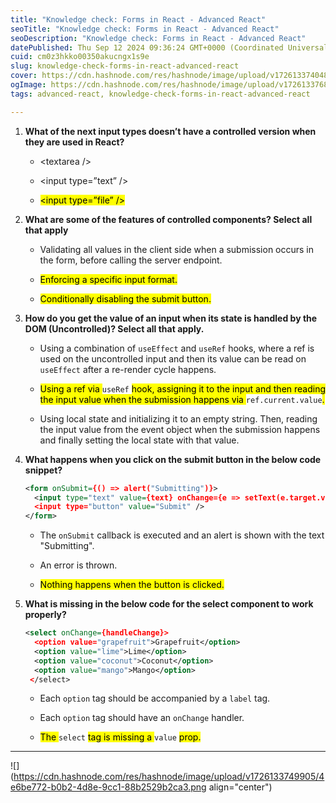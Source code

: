 ```yaml
---
title: "Knowledge check: Forms in React - Advanced React"
seoTitle: "Knowledge check: Forms in React - Advanced React"
seoDescription: "Knowledge check: Forms in React - Advanced React"
datePublished: Thu Sep 12 2024 09:36:24 GMT+0000 (Coordinated Universal Time)
cuid: cm0z3hkko00350akucngx1s9e
slug: knowledge-check-forms-in-react-advanced-react
cover: https://cdn.hashnode.com/res/hashnode/image/upload/v1726133740481/a506f761-a084-4e25-b958-86852085c268.jpeg
ogImage: https://cdn.hashnode.com/res/hashnode/image/upload/v1726133768936/c4694542-2485-4457-aca7-09c1acc8500e.jpeg
tags: advanced-react, knowledge-check-forms-in-react-advanced-react

---
```


1. **What of the next input types doesn’t have a controlled version when they are used in React?**
    
    * &lt;textarea /&gt;
        
    * &lt;input type=”text” /&gt;
        
    * <mark>&lt;input type=”file” /&gt;</mark>
        
2. **What are some of the features of controlled components? Select all that apply**
    
    * Validating all values in the client side when a submission occurs in the form, before calling the server endpoint.
        
    * <mark>Enforcing a specific input format.</mark>
        
    * <mark>Conditionally disabling the submit button.</mark>
        
3. **How do you get the value of an input when its state is handled by the DOM (Uncontrolled)? Select all that apply.**
    
    * Using a combination of `useEffect` and `useRef` hooks, where a ref is used on the uncontrolled input and then its value can be read on `useEffect` after a re-render cycle happens.
        
    * <mark>Using a ref via </mark> `useRef` <mark> hook, assigning it to the input and then reading the input value when the submission happens via </mark> `ref.current.value`<mark>.</mark>
        
    * Using local state and initializing it to an empty string. Then, reading the input value from the event object when the submission happens and finally setting the local state with that value.
        
4. **What happens when you click on the submit button in the below code snippet?**
    
    ```xml
    <form onSubmit={() => alert("Submitting")}>
      <input type="text" value={text} onChange={e => setText(e.target.value)} />
      <input type="button" value="Submit" />
    </form>
    ```
    
    * The `onSubmit` callback is executed and an alert is shown with the text "Submitting".
        
    * An error is thrown.
        
    * <mark>Nothing happens when the button is clicked.</mark>
        
5. **What is missing in the below code for the select component to work properly?**
    
    ```xml
    <select onChange={handleChange}>
      <option value="grapefruit">Grapefruit</option>
      <option value="lime">Lime</option>
      <option value="coconut">Coconut</option>
      <option value="mango">Mango</option>
     </select>
    ```
    
    * Each `option` tag should be accompanied by a `label` tag.
        
    * Each `option` tag should have an `onChange` handler.
        
    * <mark>The </mark> `select` <mark> tag is missing a </mark> `value` <mark> prop.</mark>
        

---

![](https://cdn.hashnode.com/res/hashnode/image/upload/v1726133749905/4e6be772-b0b2-4d8e-9cc1-88b2529b2ca3.png align="center")